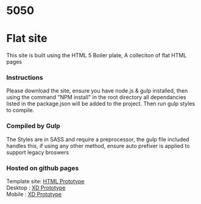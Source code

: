 # 5050
# Flat site
This site is built using the HTML 5 Boiler plate, A colleciton of flat HTML pages

### Instructions
Please download the site, ensure you have node.js & gulp installed, then using the command "NPM install" in the root directory all dependancies listed in the package.json will be added to the project. Then run gulp styles to compile.

### Compiled by Gulp
The Styles are in SASS and require a preprocessor, the gulp file included handles this, if using any other method, ensure auto prefixer is applied to support legacy broswers

### Hosted on github pages
Template site: [HTML Prototype](https://imaginatecreative.github.io/newcastle/)   
Desktop : [XD Prototype](https://xd.adobe.com/view/0a6f8619-b032-4805-47aa-d4124d8b24d3-7c5e/)  
Mobile : [XD Prototype](https://xd.adobe.com/view/9c77c23f-6cab-4497-76f9-f51248099a73-ea46/)
